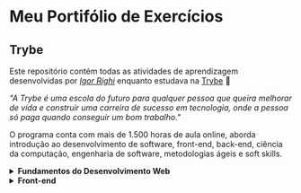 # Meu Portifólio de Exercícios

## Trybe

Este repositório contém todas as atividades de aprendizagem desenvolvidas por _[Igor Righi](https://www.linkedin.com/in/igor-righi/)_ enquanto estudava na [Trybe](https://www.betrybe.com/) 🚀

_"A Trybe é uma escola do futuro para qualquer pessoa que queira melhorar de vida e construir uma carreira de sucesso em tecnologia, onde a pessoa só paga quando conseguir um bom trabalho."_

O programa conta com mais de 1.500 horas de aula online, aborda introdução ao desenvolvimento de software, front-end, back-end, ciência da computação, engenharia de software, metodologias ágeis e soft skills.

<details>
<summary><strong> Fundamentos do Desenvolvimento Web </strong></summary>

#### Seção 1: Unix, SHell e Git

- [:white_check_mark:] 1: _Unix & Shell_
- [:white_check_mark:] 2: _Git - O que é e para que serve_
- [:white_check_mark:] 3: _Git & GitHub - Entendendo os comandos_

#### Seção 2: Introdução à HTML & CSS

- [:white_check_mark:] 1: _HTML & CSS - Estruturas de páginas_
- [:white_check_mark:] 2: _HTML & CSS - Primeiros passos em CSS_
- [:white_check_mark:] 3: _HTML & CSS - Seletores e posicionamento_
- [:white_check_mark:] 4: _HTML Semântico_
- [:white_check_mark:] 5: _Projeto - Lessons Learned_

#### Seção 3: Introdução à JavaScript

- [:white_check_mark:] 1: _JavaScript - Primeiros passos_
- [:white_check_mark:] 2: _JavaScript - Array e loop For_
- [:white_check_mark:] 3: _JavaScript - Funções_
- [:white_check_mark:] 4: _JavaScript - Objetos_
- [:white_check_mark:] 5: _JavaScript ES6 - let, const, arrow functions e template literals_
- [:white_check_mark:] 6: _Projeto - Playground Functions_

#### Seção 4: JavaScript: DOM, Eventos e Web Storage

- [:white_check_mark:] 1: _Javascript - DOM e seletores_
- [:white_check_mark:] 2: _Javascript - Trabalhando com elementos_
- [:white_check_mark:] 3: _Javascript - Eventos_
- [:white_check_mark:] 4: _Javascript - Web Storage_
- [:white_check_mark:] 5: _Projeto - Arte com Pixels_

#### Seção 5: HTML e CSS: Forms, Flexbox e Responsivo

- [:white_check_mark:] 1: _HTML & CSS - Forms_
- [:white_check_mark:] 2: _Bibliotecas JavaScript e FrameworksCSS_
- [:white_check_mark:] 3: _CSS Flexbox - Parte 1_
- [:white_check_mark:] 4: _CSS Flexbox - Parte 2_
- [:white_check_mark:] 5: _CSS Responsivo - Mobile First_
- [:white_check_mark:] 6: _Projeto - Trybewarts_

#### Seção 6: Introdução à JavaScript ES6 e Testes Unitários

- [:white_check_mark:] 1: _Fluxo de exceções e manipulação de objetos_
- [:white_check_mark:] 2: _Primeiros passos em Jest_
- [:white_check_mark:] 3: _Matchers e cobertura de código_
- [:white_check_mark:] 4: _Projeto - JavaScript Testes Unitários_

#### Seção 7: Higher Order Functions do JavaScript ES6

- [:white_check_mark:] 1: _Introdução a Higher Order Functions_
- [:white_check_mark:] 2: _Higher Order Functions - sort e map_
- [:white_check_mark:] 3: _Higher Order Functions - filter e reduce_
- [:white_check_mark:] 4: _JavaScript ES6 - spread operator, rest parameters e object destructuring_
- [:white_check_mark:] 5: _JavaScript ES6 - Array destructuring, Default destructuring, Object property shorthand e default parameters_
- [:hourglass_flowing_sand:] 6: _Projeto - Zoo Functions_

</details>
<details>
<summary><strong> Front-end </strong></summary>

#### Seção 1: Introdução ao Frontend e JavaScript assícrono

- [:hourglass_flowing_sand:] 1: _Ambiente de desenvolvimento_
- [:hourglass_flowing_sand:] 2: _JavaScript Assícrono - Promises e fetch_
- [:hourglass_flowing_sand:] 3: _Prática - Casa de Câmbio_
- [:hourglass_flowing_sand:] 4: _Async, await e testes assíncronos_
- [:hourglass_flowing_sand:] 5: _Projeto - Carrinho de Compras_

#### Seção 2: Introdução ao React

- [:hourglass_flowing_sand:] 1: _'Hello, world!' no React!_
- [:hourglass_flowing_sand:] 2: _Componentes React_
- [:hourglass_flowing_sand:] 3: _Projeto - Solar System_

#### Seção 3: Componentes com Estado, Eventos e Formulários com React

- [:hourglass_flowing_sand:] 1: _Componentes com estado e eventos_
- [:hourglass_flowing_sand:] 2: _Formulários no React_
- [:hourglass_flowing_sand:] 3: _Projeto - Tryunfo_

#### Seção 4: Ciclo de Vida de Componentes e React Router

- [:hourglass_flowing_sand:] 1: _Ciclo de vida de componentes_
- [:hourglass_flowing_sand:] 2: _React Router_
- [:hourglass_flowing_sand:] 3: _Projeto - TrybeTunes_

#### Seção 5: Metodologias Ágeis

- [:hourglass_flowing_sand:] 1: _Metodologias Ágeis_
- [:hourglass_flowing_sand:] 2: _Projeto - Front-end Online Store_

#### Seção 6: Testes automatizados com React Testing Library

- [:hourglass_flowing_sand:] 1: _RTL - Primeiros passos_
- [:hourglass_flowing_sand:] 2: _RTL - Mocks e Inputs_
- [:hourglass_flowing_sand:] 3: _RTL - Testando React Router_
- [:hourglass_flowing_sand:] 4: _Projeto - Testes em React_

#### Seção 7: Gerenciamento de estado com Redux

- [:hourglass_flowing_sand:] 1: _Introdução ao Redux - O estado global da aplicação_
- [:hourglass_flowing_sand:] 2: _Usando o Redux no React_
- [:hourglass_flowing_sand:] 3: _Usando o Redux no React - Prática_
- [:hourglass_flowing_sand:] 4: _Usando o Redux no React - Actions Assíncronas_
- [:hourglass_flowing_sand:] 5: _Testes em React-Redux_
- [:hourglass_flowing_sand:] 6: _Projeto - Trybe Wallet_

#### Seção 8: Projeto - Jogo de Trivia

- [:hourglass_flowing_sand:] 1: _Projeto - Jogo de Trivia_

#### Seção 9: Context API e React Hooks

- [:hourglass_flowing_sand:] 1: _React Hooks - useState e useEffect_
- [:hourglass_flowing_sand:] 2: _Context API_
- [:hourglass_flowing_sand:] 3: _Custom Hooks_
- [:hourglass_flowing_sand:] 4: _Projeto - StarWars Datatable com Context API e Hooks_

#### Seção 10: Projeto - App de Receitas

- [:hourglass_flowing_sand:] 1: _Projeto - App de Receitas_

</details>